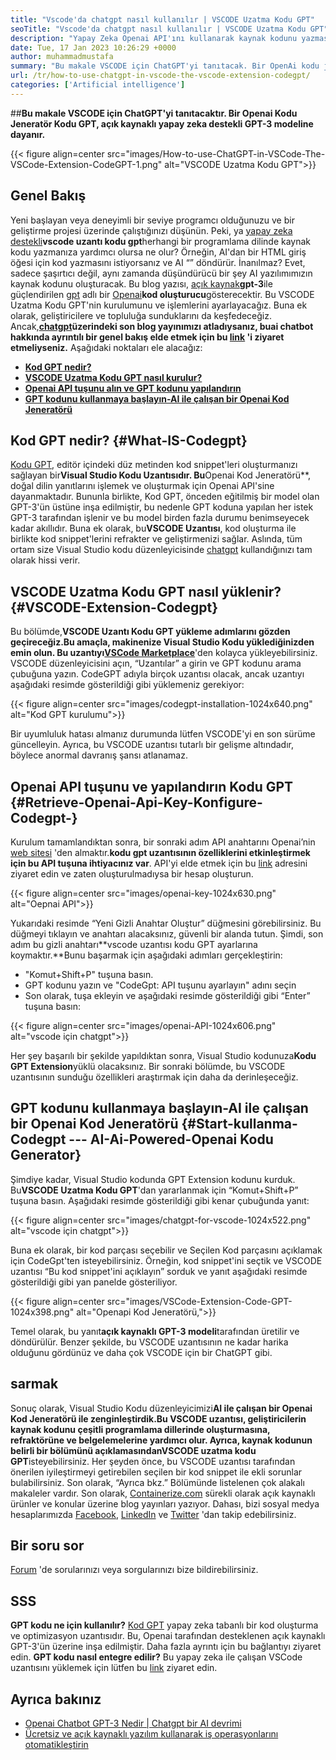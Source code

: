 ```yaml
---
title: "Vscode'da chatgpt nasıl kullanılır | VSCODE Uzatma Kodu GPT" 
seoTitle: "Vscode'da chatgpt nasıl kullanılır | VSCODE Uzatma Kodu GPT" 
description: "Yapay Zeka Openai API'ını kullanarak kaynak kodunu yazmasına ve optimize edin. VSCODE uzatma kodu GPT, açık kaynaklı bir NLP modeli olan GPT-3 ile güçlendirilir." 
date: Tue, 17 Jan 2023 10:26:29 +0000
author: muhammadmustafa
summary: "Bu makale VSCODE için ChatGPT'yi tanıtacak. Bir OpenAi kodu jeneratör kodu GPT, açık kaynaklı yapay zeka destekli GPT-3 modeline dayanır." 
url: /tr/how-to-use-chatgpt-in-vscode-the-vscode-extension-codegpt/
categories: ['Artificial intelligence']
---
```


##**Bu makale VSCODE için ChatGPT'yi tanıtacaktır. Bir Openai Kodu Jeneratör Kodu GPT, açık kaynaklı yapay zeka destekli GPT-3 modeline dayanır.**

{{< figure align=center src="images/How-to-use-ChatGPT-in-VSCode-The-VSCode-Extension-CodeGPT-1.png" alt="VSCODE Uzatma Kodu GPT">}}


## Genel Bakış
Yeni başlayan veya deneyimli bir seviye programcı olduğunuzu ve bir geliştirme projesi üzerinde çalıştığınızı düşünün. Peki, ya [yapay zeka destekli][1]**vscode uzantı kodu gpt**herhangi bir programlama dilinde kaynak kodu yazmanıza yardımcı olursa ne olur? Örneğin, AI'dan bir HTML giriş öğesi için kod yazmasını istiyorsanız ve AI “” döndürür. İnanılmaz?
Evet, sadece şaşırtıcı değil, aynı zamanda düşündürücü bir şey AI yazılımımızın kaynak kodunu oluşturacak. Bu blog yazısı, [açık kaynak][4]**gpt-3**ile güçlendirilen [gpt][3] adlı bir [Openai][2]**kod oluşturucu**gösterecektir. Bu VSCODE Uzatma Kodu GPT'nin kurulumunu ve işlemlerini ayarlayacağız. Buna ek olarak, geliştiricilere ve topluluğa sunduklarını da keşfedeceğiz. Ancak,**[chatgpt][5]**üzerindeki son blog yayınımızı atladıysanız, bu**ai chatbot hakkında ayrıntılı bir genel bakış elde etmek için bu [link][6] 'i ziyaret etmeliyseniz.**
Aşağıdaki noktaları ele alacağız:
* [**Kod GPT nedir?**][7]
* [**VSCODE Uzatma Kodu GPT nasıl kurulur?**][8]
* [**Openai API tuşunu alın ve GPT kodunu yapılandırın**][9]
* [**GPT kodunu kullanmaya başlayın-AI ile çalışan bir Openai Kod Jeneratörü**][10]

## Kod GPT nedir? {#What-IS-Codegpt}
[Kodu GPT][3], editör içindeki düz metinden kod snippet'leri oluşturmanızı sağlayan bir**Visual Studio Kodu Uzantısıdır. Bu**Openai Kod Jeneratörü**, doğal dilin yanıtlarını işlemek ve oluşturmak için Openai API'sine dayanmaktadır. Bununla birlikte, Kod GPT, önceden eğitilmiş bir model olan GPT-3'ün üstüne inşa edilmiştir, bu nedenle GPT koduna yapılan her istek GPT-3 tarafından işlenir ve bu model birden fazla durumu benimseyecek kadar akıllıdır. Buna ek olarak, bu**VSCODE Uzantısı**, kod oluşturma ile birlikte kod snippet'lerini refrakter ve geliştirmenizi sağlar. Aslında, tüm ortam size Visual Studio kodu düzenleyicisinde [chatgpt][11] kullandığınızı tam olarak hissi verir.

## VSCODE Uzatma Kodu GPT nasıl yüklenir? {#VSCODE-Extension-Codegpt}
Bu bölümde,**VSCODE Uzantı Kodu GPT yükleme adımlarını gözden geçireceğiz.**Bu amaçla, makinenize Visual Studio Kodu yüklediğinizden emin olun. Bu uzantıyı**[VSCode Marketplace][12]**'den kolayca yükleyebilirsiniz.
VSCODE düzenleyicisini açın, “Uzantılar” a girin ve GPT kodunu arama çubuğuna yazın. CodeGPT adıyla birçok uzantısı olacak, ancak uzantıyı aşağıdaki resimde gösterildiği gibi yüklemeniz gerekiyor:

{{< figure align=center src="images/codegpt-installation-1024x640.png" alt="Kod GPT kurulumu">}}

Bir uyumluluk hatası almanız durumunda lütfen VSCODE'yi en son sürüme güncelleyin. Ayrıca, bu VSCODE uzantısı tutarlı bir gelişme altındadır, böylece anormal davranış şansı atlanamaz.

## Openai API tuşunu ve yapılandırın Kodu GPT {#Retrieve-Openai-Api-Key-Konfigure-Codegpt-}
Kurulum tamamlandıktan sonra, bir sonraki adım API anahtarını Openai’nin [web sitesi][13] 'den almaktır.**kodu gpt uzantısının özelliklerini etkinleştirmek için bu API tuşuna ihtiyacınız var**. API'yi elde etmek için bu [link][13] adresini ziyaret edin ve zaten oluşturulmadıysa bir hesap oluşturun.

{{< figure align=center src="images/openai-key-1024x630.png" alt="Oepnai API">}}

Yukarıdaki resimde “Yeni Gizli Anahtar Oluştur” düğmesini görebilirsiniz. Bu düğmeyi tıklayın ve anahtarı alacaksınız, güvenli bir alanda tutun. Şimdi, son adım bu gizli anahtarı**vscode uzantısı kodu GPT ayarlarına koymaktır.**Bunu başarmak için aşağıdaki adımları gerçekleştirin:
  * "Komut+Shift+P" tuşuna basın.
  * GPT kodunu yazın ve "CodeGpt: API tuşunu ayarlayın" adını seçin
  * Son olarak, tuşa ekleyin ve aşağıdaki resimde gösterildiği gibi “Enter” tuşuna basın:

{{< figure align=center src="images/openai-API-1024x606.png" alt="vscode için chatgpt">}}

Her şey başarılı bir şekilde yapıldıktan sonra, Visual Studio kodunuza**Kodu GPT Extension**yüklü olacaksınız. Bir sonraki bölümde, bu VSCODE uzantısının sunduğu özellikleri araştırmak için daha da derinleşeceğiz.

## GPT kodunu kullanmaya başlayın-AI ile çalışan bir Openai Kod Jeneratörü {#Start-kullanma-Codegpt --- AI-Ai-Powered-Openai Kodu Generator}
Şimdiye kadar, Visual Studio kodunda GPT Extension kodunu kurduk. Bu**VSCODE Uzatma Kodu GPT**'dan yararlanmak için “Komut+Shift+P” tuşuna basın. Aşağıdaki resimde gösterildiği gibi kenar çubuğunda yanıt:

{{< figure align=center src="images/chatgpt-for-vscode-1024x522.png" alt="vscode için chatgpt">}}

Buna ek olarak, bir kod parçası seçebilir ve Seçilen Kod parçasını açıklamak için CodeGpt'ten isteyebilirsiniz. Örneğin, kod snippet'ini seçtik ve VSCODE uzantısı “Bu kod snippet'ini açıklayın” sorduk ve yanıt aşağıdaki resimde gösterildiği gibi yan panelde gösteriliyor.

{{< figure align=center src="images/VSCode-Extension-Code-GPT-1024x398.png" alt="Openapi Kod Jeneratörü,">}}

Temel olarak, bu yanıt**açık kaynaklı GPT-3 modeli**tarafından üretilir ve döndürülür. Benzer şekilde, bu VSCODE uzantısının ne kadar harika olduğunu gördünüz ve daha çok VSCODE için bir ChatGPT gibi.

## sarmak
Sonuç olarak, Visual Studio Kodu düzenleyicimizi**AI ile çalışan bir Openai Kod Jeneratörü ile zenginleştirdik.**Bu VSCODE uzantısı, geliştiricilerin kaynak kodunu çeşitli programlama dillerinde oluşturmasına, refraktörüne ve belgelemelerine yardımcı olur. Ayrıca, kaynak kodunun belirli bir bölümünü açıklamasından**VSCODE uzatma kodu GPT**isteyebilirsiniz. Her şeyden önce, bu VSCODE uzantısı tarafından önerilen iyileştirmeyi getirebilen seçilen bir kod snippet ile ekli sorunlar bulabilirsiniz. Son olarak, “Ayrıca bkz.” Bölümünde listelenen çok alakalı makaleler vardır.
Son olarak, [Containerize.com][4] sürekli olarak açık kaynaklı ürünler ve konular üzerine blog yayınları yazıyor. Dahası, bizi sosyal medya hesaplarımızda [Facebook][14], [LinkedIn][15] ve [Twitter][16] 'dan takip edebilirsiniz.

## Bir soru sor
[Forum][17] 'de sorularınızı veya sorgularınızı bize bildirebilirsiniz.

## SSS
**GPT kodu ne için kullanılır?**
[Kod GPT][3] yapay zeka tabanlı bir kod oluşturma ve optimizasyon uzantısıdır. Bu, Openai tarafından desteklenen açık kaynaklı GPT-3'ün üzerine inşa edilmiştir. Daha fazla ayrıntı için bu bağlantıyı ziyaret edin.
**GPT kodu nasıl entegre edilir?**
Bu yapay zeka ile çalışan VSCode uzantısını yüklemek için lütfen bu [link][9] ziyaret edin.

## Ayrıca bakınız
  * [Openai Chatbot GPT-3 Nedir | Chatgpt bir AI devrimi][6]
  * [Ücretsiz ve açık kaynaklı yazılım kullanarak iş operasyonlarını otomatikleştirin][18]

  
[1]: https://blog.containerize.com/category/artificial-intelligence/
[2]: https://openai.com/
[3]: https://marketplace.visualstudio.com/items?itemName=timkmecl.codegpt3
[4]: https://www.containerize.com/
[5]: https://en.wikipedia.org/wiki/GPT-3
[6]: https://blog.containerize.com/artificial-intelligence/what-is-openai-chatbot-gpt-3-chatgpt-an-ai-revolution/
[7]: #What-is-CodeGPT
[8]: #How-to-install-the-VSCode-extension-CodeGPT
[9]: #Retrieve-OpenAI-API-Key-configure-CodeGPT-
[10]: #Start-using-CodeGPT---an-AI-Powered-OpenAI-Code-Generator
[11]: https://openai.com/blog/chatgpt/
[12]: https://marketplace.visualstudio.com/vscode
[13]: https://beta.openai.com/account/api-keys
[14]: https://web.facebook.com/containerize
[15]: https://www.linkedin.com/company/containerize/
[16]: https://twitter.com/containerize_co
[17]: https://forum.containerize.com/
[18]: https://blog.containerize.com/blogging/automate-business-operations-using-open-source-software/
